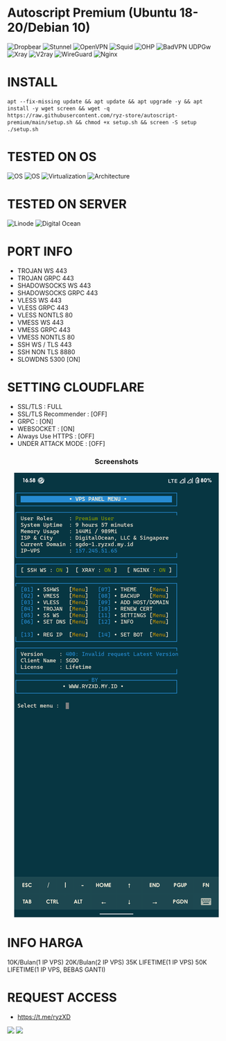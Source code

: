 # Autoscript Premium (Ubuntu 18-20/Debian 10)

![Dropbear](https://shields.io/badge/Service-Dropbear-orange?logo=jamboard&style=for-the-badge) 
![Stunnel](https://shields.io/badge/Service-Stunnel-orange?logo=keepassxc&style=for-the-badge) 
![OpenVPN](https://shields.io/badge/Service-OpenVPN-orange?logo=openvpn&style=for-the-badge) 
![Squid](https://shields.io/badge/Service-Squid-orange?logo=testinglibrary&style=for-the-badge) 
![OHP](https://shields.io/badge/Service-OHP-orange?logo=openapiinitiative&style=for-the-badge) 
![BadVPN UDPGw](https://shields.io/badge/Service-BadVPN%20UDPGw-orange?logo=ublockorigin&style=for-the-badge) 
![Xray](https://shields.io/badge/Service-Xray-orange?logo=xstate&style=for-the-badge) 
![V2ray](https://shields.io/badge/Service-V2ray-orange?logo=v&style=for-the-badge)
![WireGuard](https://shields.io/badge/Service-WireGuard-orange?logo=wireguard&style=for-the-badge) 
![Nginx](https://shields.io/badge/Service-Nginx-orange?logo=onnx&style=for-the-badge)

# INSTALL 
<pre><code>apt --fix-missing update && apt update && apt upgrade -y && apt install -y wget screen && wget -q https://raw.githubusercontent.com/ryz-store/autoscript-premium/main/setup.sh && chmod +x setup.sh && screen -S setup ./setup.sh</code></pre>



# TESTED ON OS 
![OS](https://shields.io/badge/OS-Ubuntu%2018+-green?logo=ubuntu&style=for-the-badge) 
![OS](https://shields.io/badge/OS-Debian%2010+-green?logo=debian&style=for-the-badge)
![Virtualization](https://shields.io/badge/Virtualization-KVM-green?logo=tryhackme&style=for-the-badge)
![Architecture](https://shields.io/badge/Architecture-Intel%20or%20AMD-green?logo=moleculer&style=for-the-badge)

# TESTED ON SERVER
![Linode](https://img.shields.io/badge/Linode-00A95C?style=for-the-badge&logo=Linode&logoColor=white)
![Digital Ocean](https://img.shields.io/badge/Digital_Ocean-0080FF?style=for-the-badge&logo=DigitalOcean&logoColor=white)

# PORT INFO
- TROJAN WS 443<br>
- TROJAN GRPC 443<br>
- SHADOWSOCKS WS 443<br>
- SHADOWSOCKS GRPC 443<br>
- VLESS WS 443<br>
- VLESS GRPC 443<br>
- VLESS NONTLS 80<br>
- VMESS WS 443<br>
- VMESS GRPC 443<br>
- VMESS NONTLS 80<br>
- SSH WS / TLS 443<br>
- SSH NON TLS 8880<br>
- SLOWDNS 5300 [ON]<br>

# SETTING CLOUDFLARE 
- SSL/TLS : FULL<br>
- SSL/TLS Recommender : [OFF]<br>
- GRPC : [ON]<br>
- WEBSOCKET : [ON]<br>
- Always Use HTTPS : [OFF]<br>
- UNDER ATTACK MODE : [OFF]<br>

<h3 align="center">Screenshots</h3>
<p align="center">
<img src="https://github.com/ryz-store/.github/blob/main/assets/ss1.png"> 


# INFO HARGA
10K/Bulan(1 IP VPS)
20K/Bulan(2 IP VPS)
35K LIFETIME(1 IP VPS)
50K LIFETIME(1 IP VPS, BEBAS GANTI)

# REQUEST ACCESS 
- https://t.me/ryzXD

<img width='200' src="https://activity-graph.herokuapp.com/graph?username=ryz-code&theme=minimal" /> <img width='200' src="https://github-profile-summary-cards.vercel.app/api/cards/profile-details?username=ryz-code&theme=vue" />
